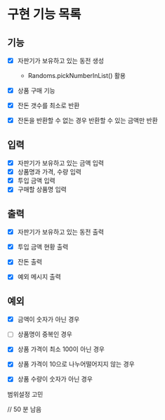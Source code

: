 # 구현 기능 목록

## 기능 

* [x] 자판기가 보유하고 있는 동전 생성
  * Randoms.pickNumberInList() 활용
* [x] 상품 구매 기능
* [x] 잔돈 갯수를 최소로 반환
* [x] 잔돈을 반환할 수 없는 경우 반환할 수 있는 금액만 반환


## 입력

* [x] 자판기가 보유하고 있는 금액 입력
* [x] 상품명과 가격, 수량 입력
* [x] 투입 금액 입력
* [x] 구매할 상품명 입력

## 출력 

* [x] 자판기가 보유하고 있는 동전 출력
* [x] 투입 금액 현황 출력
* [x] 잔돈 출력
* [x] 예외 메시지 출력


## 예외

* [x] 금액이 숫자가 아닌 경우
* [ ] 상품명이 중복인 경우
* [x] 상품 가격이 최소 100이 아닌 경우
* [x] 상품 가격이 10으로 나누어떨어지지 않는 경우
* [x] 상품 수량이 숫자가 아닌 경우


범위설정 고민


// 50 분 남음